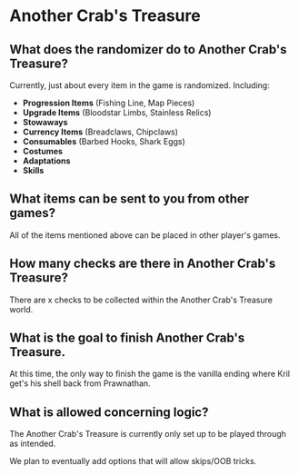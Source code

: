 # Another Crab's Treasure

## What does the randomizer do to Another Crab's Treasure?

Currently, just about every item in the game is randomized.
Including:

- **Progression Items** (Fishing Line, Map Pieces)
- **Upgrade Items** (Bloodstar Limbs, Stainless Relics)
- **Stowaways**
- **Currency Items** (Breadclaws, Chipclaws)
- **Consumables** (Barbed Hooks, Shark Eggs)
- **Costumes**
- **Adaptations**
- **Skills**

## What items can be sent to you from other games?

All of the items mentioned above can be placed in other player's games.

## How many checks are there in Another Crab's Treasure?

There are x checks to be collected within the Another Crab's Treasure world.

## What is the goal to finish Another Crab's Treasure.

At this time, the only way to finish the game is the vanilla ending where Kril get's his shell back from Prawnathan.

## What is allowed concerning logic?

The Another Crab's Treasure is currently only set up to be played through as intended.

We plan to eventually add options that will allow skips/OOB tricks.